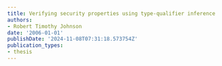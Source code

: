 ```yaml
---
title: Verifying security properties using type-qualifier inference
authors:
- Robert Timothy Johnson
date: '2006-01-01'
publishDate: '2024-11-08T07:31:18.573754Z'
publication_types:
- thesis
---
```

